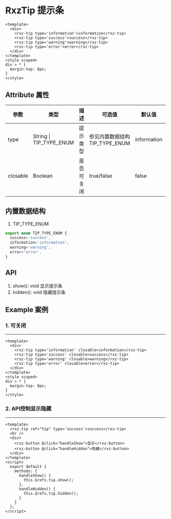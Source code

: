 # RxzTip 提示条

<TestRxzTip></TestRxzTip>

```vue
<template>
  <div>
    <rxz-tip type='information'>information</rxz-tip>
    <rxz-tip type='success'>success</rxz-tip>
    <rxz-tip type='warning'>warning</rxz-tip>
    <rxz-tip type='error'>error</rxz-tip>
  </div>
</template>
<style scoped>
div > * {
  margin-top: 8px;
}
</style>
```

## Attribute 属性

| 参数       | 类型                      | 描述    | 可选值                   | 默认值         | 必须  |
| -------- | ----------------------- | ----- | --------------------- | ----------- | --- |
| type     | String \| TIP_TYPE_ENUM | 提示类型  | 参见内置数据结构TIP_TYPE_ENUM | information |     |
| closable | Boolean                 | 是否可关闭 | true/false            | false       |     |

## 内置数据结构

1. TIP_TYPE_ENUM 

```ts
export enum TIP_TYPE_ENUM {
  success='success',
  information='information',
  warning='warning',
  error='error',
}
```

## API

1. show(): void 显示提示条
2. hidden(): void 隐藏提示条

## Example 案例

### 1. 可关闭

---

<TestRxzTipExp1></TestRxzTipExp1>


```vue
<template>
  <div>
    <rxz-tip type='information' closable>information</rxz-tip>
    <rxz-tip type='success' closable>success</rxz-tip>
    <rxz-tip type='warning' closable>warning</rxz-tip>
    <rxz-tip type='error' closable>error</rxz-tip>
  </div>
</template>
<style scoped>
div > * {
  margin-top: 8px;
}
</style>
```

### 2. API控制显示隐藏

---

<TestRxzTipExp2></TestRxzTipExp2>


```vue
<template>
  <rxz-tip ref="tip" type='success'>success</rxz-tip>
  <br />
  <div>
    <rxz-button @click="handleShow">显示</rxz-button>
    <rxz-button @click="handleHidden">隐藏</rxz-button>
  </div>
</template>
<script>
  export default {
    methods: {
      handleShow() {
        this.$refs.tip.show();
      },
      handleHidden() {
        this.$refs.tip.hidden();
      }
    }
  };
</script>
```
